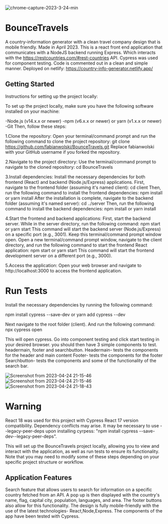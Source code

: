 ![chrome-capture-2023-3-24-min](https://user-images.githubusercontent.com/108536371/234103969-59ebeaf1-8977-4ae6-9ba4-673b65d4678d.gif)
 
# BounceTravels
A country-information generator with a clean travel company design that is mobile friendly. Made in April 2023.
This is a react front end application that communicates with a NodeJS backend running Express. Which interacts with the https://restcountries.com/#rest-countries API. Cypress was used for component testing. Code is commented out in a clean and simple manner. 
Deployed on netlify: https://country-info-generator.netlify.app/

## Getting Started

Instructions for setting up the project locally:

To set up the project locally, make sure you have the following software installed on your machine:

-Node.js (v14.x.x or newer)
-npm (v6.x.x or newer) or yarn (v1.x.x or newer)
-Git
Then, follow these steps:

1.Clone the repository:
Open your terminal/command prompt and run the following command to clone the project repository: git clone https://github.com/fabianwolski/BounceTravels.git
Replace fabianwolski with your GitHub username if you forked the repository.

2.Navigate to the project directory:
Use the terminal/command prompt to navigate to the cloned repository: cd BounceTravels

3.Install dependencies:
Install the necessary dependencies for both frontend (React) and backend (Node.js/Express) applications.
First, navigate to the frontend folder (assuming it's named client): cd client
Then, run the following command to install the frontend dependencies: npm install or yarn install
After the installation is complete, navigate to the backend folder (assuming it's named server): cd ../server
Then, run the following command to install the backend dependencies: npm install or yarn install

4.Start the frontend and backend applications:
First, start the backend server. While in the server directory, run the following command: npm start or yarn start
This command will start the backend server (Node.js/Express) on a specific port (e.g., 3001). Keep this terminal/command prompt window open.
Open a new terminal/command prompt window, navigate to the client directory, and run the following command to start the frontend React application: npm start or yarn start
This command will start the frontend development server on a different port (e.g., 3000).

5.Access the application:
Open your web browser and navigate to http://localhost:3000 to access the frontend application.

# Run Tests
Install the necessary dependencies by running the following command:

npm install cypress --save-dev
or
yarn add cypress --dev

Next navigate to the root folder (client). And run the following command:
npx cypress open

This will open cypress. Go into component testing and click start testing in your desired browser. 
you should then have 3 simple components to test. 
headermain, footer and searchbutton. 
Headermain- tests the components for the header and main content
Footer- tests the components for the footer
Searchbutton- tests the components and some of the functionality of the search bar.

![Screenshot from 2023-04-24 21-15-46](https://user-images.githubusercontent.com/108536371/234106392-0bdac2fc-544c-43f8-911d-355fc3b7abba.png)
![Screenshot from 2023-04-24 21-15-46](https://user-images.githubusercontent.com/108536371/234106543-f4e0fb44-85fc-4771-aa9f-74c0d14c61cb.png)
![Screenshot from 2023-04-24 21-18-43](https://user-images.githubusercontent.com/108536371/234107133-636be74a-d8d6-487d-8506-f77a44721674.png)

# Warning 
React 18 was used for this project with Cypress React 17 version compatibility. Dependency conflicts may arise. It may be necessary to use
--legacy-peer-deps upon installing cyrpess: "npm install cypress --save-dev--legacy-peer-deps".

This will set up the BounceTravels project locally, allowing you to view and interact with the application, as well as run tests to ensure its functionality. Note that you may need to modify some of these steps depending on your specific project structure or workflow.

## Application Features

Search feature that allows users to search for information on a specific country fetched from an API.
A pop up is then displayed with the country's name, flag, capital city, population, languages, and area.
The footer buttons also allow for this functionality.
The design is fully mobile-friendly with the use of the latest technologies- React,Node,Express.
The components of the app have been tested with Cypress.

